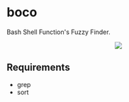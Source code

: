 boco
====

Bash Shell Function's Fuzzy Finder.

<p align="center">
<img src="./img/boco.gif" />
</p>



## Requirements

- grep
- sort

